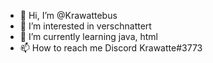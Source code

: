 - 👋 Hi, I’m @Krawattebus
- 👀 I’m interested in verschnattert
- 🌱 I’m currently learning java, html
- 📫 How to reach me Discord Krawatte#3773

<!---
Krawattebus/Krawattebus is a ✨ special ✨ repository because its `README.md` (this file) appears on your GitHub profile.
You can click the Preview link to take a look at your changes.
--->
